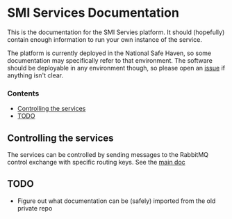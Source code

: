 
# SMI Services Documentation

This is the documentation for the SMI Servies platform. It should (hopefully) contain enough information to run your own instance of the service.

The platform is currently deployed in the National Safe Haven, so some documentation may specifically refer to that environment. The software should be deployable in any environment though, so please open an [issue](https://github.com/SMI/SmiServices/issues) if anything isn't clear.


### Contents

- [Controlling the services](#controlling-the-services)
- [TODO](#todo)


## Controlling the services

The services can be controlled by sending messages to the RabbitMQ control exchange with specific routing keys. See the [main doc](control-queues.md)


## TODO

- Figure out what documentation can be (safely) imported from the old private repo
